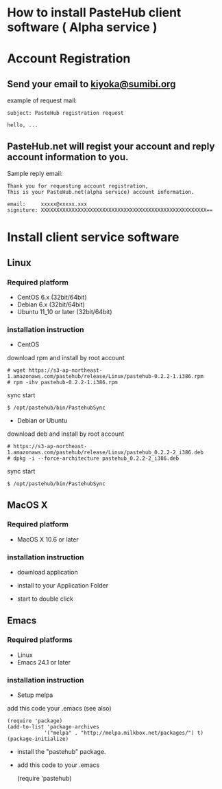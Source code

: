 How to install PasteHub client software ( Alpha service )
=======================

# Account Registration

## Send your email to kiyoka@sumibi.org

  example of request mail:

    subject: PasteHub registration request

    hello, ...


## PasteHub.net will regist your account and reply account information to you.

   Sample reply email:

    Thank you for requesting account registration,
    This is your PasteHub.net(alpha service) account information.

    email:     xxxxx@xxxxx.xxx
    signiture: XXXXXXXXXXXXXXXXXXXXXXXXXXXXXXXXXXXXXXXXXXXXXXXXXXXXXX==


# Install client service software

## Linux

### Required platform

- CentOS 6.x   (32bit/64bit)
- Debian 6.x   (32bit/64bit)
- Ubuntu 11_10 or later (32bit/64bit)

### installation instruction

- CentOS

download rpm and install by root account

	# wget https://s3-ap-northeast-1.amazonaws.com/pastehub/release/Linux/pastehub-0.2.2-1.i386.rpm
	# rpm -ihv pastehub-0.2.2-1.i386.rpm

sync start
   
	$ /opt/pastehub/bin/PastehubSync


- Debian or Ubuntu

download deb and install by root account

	# https://s3-ap-northeast-1.amazonaws.com/pastehub/release/Linux/pastehub_0.2.2-2_i386.deb
	# dpkg -i --force-architecture pastehub_0.2.2-2_i386.deb

sync start
   
	$ /opt/pastehub/bin/PastehubSync


## MacOS X

### Required platform

- MacOS X 10.6 or later

### installation instruction

- download application

- install to your Application Folder

- start to double click


## Emacs

### Required platforms

- Linux
- Emacs 24.1 or later

### installation instruction

- Setup melpa

add this code your .emacs (see also)

	(require 'package)
	(add-to-list 'package-archives
	            '("melpa" . "http://melpa.milkbox.net/packages/") t)
	(package-initialize)


- install the "pastehub" package.

- add this code to your .emacs

	(require 'pastehub)

